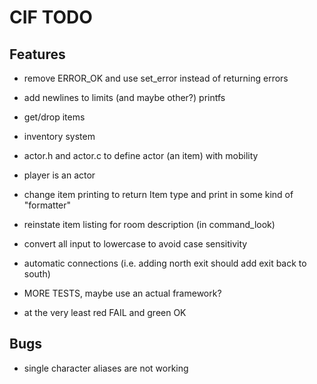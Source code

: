 # CIF TODO

## Features

- remove ERROR_OK and use set_error instead of returning errors
- add newlines to limits (and maybe other?) printfs

- get/drop items
- inventory system
- actor.h and actor.c to define actor (an item) with mobility
- player is an actor
- change item printing to return Item type and print in some kind of "formatter"
- reinstate item listing for room description (in command_look)
- convert all input to lowercase to avoid case sensitivity
- automatic connections (i.e. adding north exit should add exit back to south)

- MORE TESTS, maybe use an actual framework?
- at the very least red FAIL and green OK

## Bugs

- single character aliases are not working
